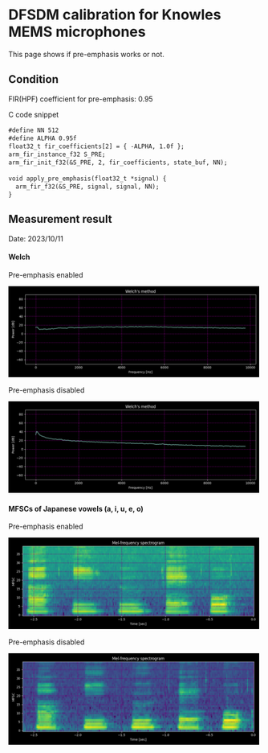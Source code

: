 # DFSDM calibration for Knowles MEMS microphones

This page shows if pre-emphasis works or not.

## Condition

FIR(HPF) coefficient for pre-emphasis: 0.95

C code snippet
```
#define NN 512
#define ALPHA 0.95f
float32_t fir_coefficients[2] = { -ALPHA, 1.0f };
arm_fir_instance_f32 S_PRE;
arm_fir_init_f32(&S_PRE, 2, fir_coefficients, state_buf, NN);

void apply_pre_emphasis(float32_t *signal) {
  arm_fir_f32(&S_PRE, signal, signal, NN);
}
```

## Measurement result

Date: 2023/10/11

#### Welch

Pre-emphasis enabled

<img src="calibration/calibration_welch_pre_emphasis_on.png" width=500>

Pre-emphasis disabled

<img src="calibration/calibration_welch_pre_emphasis_off.png" width=500>

#### MFSCs of Japanese vowels (a, i, u, e, o)

Pre-emphasis enabled

<img src="calibration/calibration_mfscs_japanese_vowels_pre_emphasis_on.png" width=500>

Pre-emphasis disabled

<img src="calibration/calibration_mfscs_japanese_vowels_pre_emphasis_off.png" width=500>
